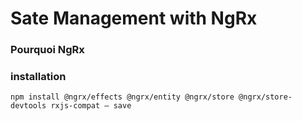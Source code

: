 # Sate Management with NgRx

### Pourquoi NgRx

### installation

`npm install @ngrx/effects @ngrx/entity @ngrx/store @ngrx/store-devtools rxjs-compat — save`

